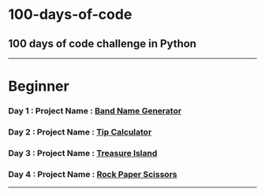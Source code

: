 # 100-days-of-code
## 100 days of code challenge in Python
---
# Beginner
### Day 1 : Project Name : [Band Name Generator](https://github.com/abhinandanraj/100-days-of-code/blob/b9137f9d093c3db98fc8d186e5a25dd111fe0d1d/Projects/Day%20001%20(Band%20Name%20Generator).py)
### Day 2 : Project Name : [Tip Calculator](https://github.com/abhinandanraj/100-days-of-code/blob/b9137f9d093c3db98fc8d186e5a25dd111fe0d1d/Projects/Day%20002%20(Tip%20Calculator).py)
### Day 3 : Project Name : [Treasure Island]()
### Day 4 : Project Name : [Rock Paper Scissors]()
---

